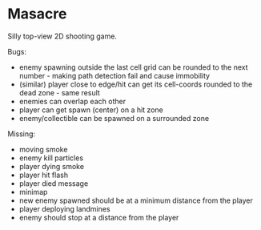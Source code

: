 # Masacre

Silly top-view 2D shooting game.

Bugs:

- enemy spawning outside the last cell grid can be rounded to the next number - making path detection fail and cause
  immobility
- (similar) player close to edge/hit can get its cell-coords rounded to the dead zone - same result
- enemies can overlap each other
- player can get spawn (center) on a hit zone
- enemy/collectible can be spawned on a surrounded zone

Missing:

- moving smoke
- enemy kill particles
- player dying smoke
- player hit flash
- player died message
- minimap
- new enemy spawned should be at a minimum distance from the player
- player deploying landmines
- enemy should stop at a distance from the player